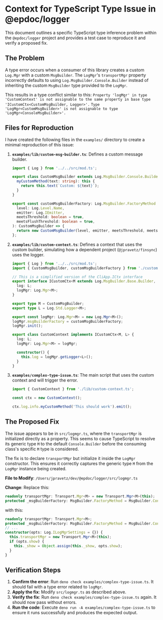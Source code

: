 # Context for TypeScript Type Issue in @epdoc/logger

This document outlines a specific TypeScript type inference problem within the `@epdoc/logger` project and provides a
test case to reproduce it and verify a proposed fix.

## The Problem

A type error occurs when a consumer of this library creates a custom `Log.Mgr` with a custom `MsgBuilder`. The
`LogMgr`'s `transportMgr` property incorrectly defaults to using `Log.MsgBuilder.Console.Builder` instead of inheriting
the custom `MsgBuilder` type provided to the `LogMgr`.

This results in a type conflict similar to this:
`Property 'logMgr' in type 'CustomContext' is not assignable to the same property in base type 'ICustomCtx<CustomMsgBuilder, Logger>'.`
`Type 'LogMgr<CustomMsgBuilder>' is not assignable to type 'LogMgr<ConsoleMsgBuilder>'.`

## Files for Reproduction

I have created the following files in the `examples/` directory to create a minimal reproduction of this issue:

1. **`examples/lib/custom-msg-builder.ts`**: Defines a custom message builder.
   ```typescript
   import { Log } from '../../src/mod.ts';

   export class CustomMsgBuilder extends Log.MsgBuilder.Console.Builder {
     myCustomMethod(text: string): this {
       return this.text(`Custom: ${text}`);
     }
   }

   export const customMsgBuilderFactory: Log.MsgBuilder.FactoryMethod = (
     level: Log.Level.Name,
     emitter: Log.IEmitter,
     meetsThreshold: boolean = true,
     meetsFlushThreshold: boolean = true,
   ): CustomMsgBuilder => {
     return new CustomMsgBuilder(level, emitter, meetsThreshold, meetsFlushThreshold);
   };
   ```

2. **`examples/lib/custom-context.ts`**: Defines a context that uses the custom builder, simulating how a dependent
   project (`@jpravetz/finsync`) uses the logger.
   ```typescript
   import { Log } from '../../src/mod.ts';
   import { CustomMsgBuilder, customMsgBuilderFactory } from './custom-msg-builder.ts';

   // This is a simplified version of the CliApp.ICtx interface
   export interface ICustomCtx<M extends Log.MsgBuilder.Base.Builder, L extends Log.ILogger> {
     log: L;
     logMgr: Log.Mgr<M>;
   }

   export type M = CustomMsgBuilder;
   export type L = Log.Std.Logger<M>;

   export const logMgr: Log.Mgr<M> = new Log.Mgr<M>();
   logMgr.msgBuilderFactory = customMsgBuilderFactory;
   logMgr.init();

   export class CustomContext implements ICustomCtx<M, L> {
     log: L;
     logMgr: Log.Mgr<M> = logMgr;

     constructor() {
       this.log = logMgr.getLogger<L>();
     }
   }
   ```

3. **`examples/complex-type-issue.ts`**: The main script that uses the custom context and will trigger the error.
   ```typescript
   import { CustomContext } from './lib/custom-context.ts';

   const ctx = new CustomContext();

   ctx.log.info.myCustomMethod('This should work').emit();
   ```

## The Proposed Fix

The issue appears to be in `src/logmgr.ts`, where the `transportMgr` is initialized directly as a property. This seems
to cause TypeScript to resolve its generic type `M` to the default `Console.Builder` before the consuming class's
specific `M` type is considered.

The fix is to declare `transportMgr` but initialize it inside the `LogMgr` constructor. This ensures it correctly
captures the generic type `M` from the `LogMgr` instance being created.

**File to Modify**: `/Users/jpravetz/dev/@epdoc/logger/src/logmgr.ts`

**Change**: Replace this:

```typescript
readonly transportMgr: Transport.Mgr<M> = new Transport.Mgr<M>(this);
protected _msgBuilderFactory: MsgBuilder.FactoryMethod = MsgBuilder.Console.createMsgBuilder;
```

with this:

```typescript
readonly transportMgr: Transport.Mgr<M>;
protected _msgBuilderFactory: MsgBuilder.FactoryMethod = MsgBuilder.Console.createMsgBuilder;
// ...
constructor(opts: Log.ILogMgrSettings = {}) {
  this.transportMgr = new Transport.Mgr<M>(this);
  if (opts.show) {
    this._show = Object.assign(this._show, opts.show);
  }
}
```

## Verification Steps

1. **Confirm the error**: Run `deno check examples/complex-type-issue.ts`. It should fail with a type error related to
   `logMgr`.
2. **Apply the fix**: Modify `src/logmgr.ts` as described above.
3. **Verify the fix**: Run `deno check examples/complex-type-issue.ts` again. It should now pass without errors.
4. **Run the code**: Execute `deno run -A examples/complex-type-issue.ts` to ensure it runs successfully and produces
   the expected output.
